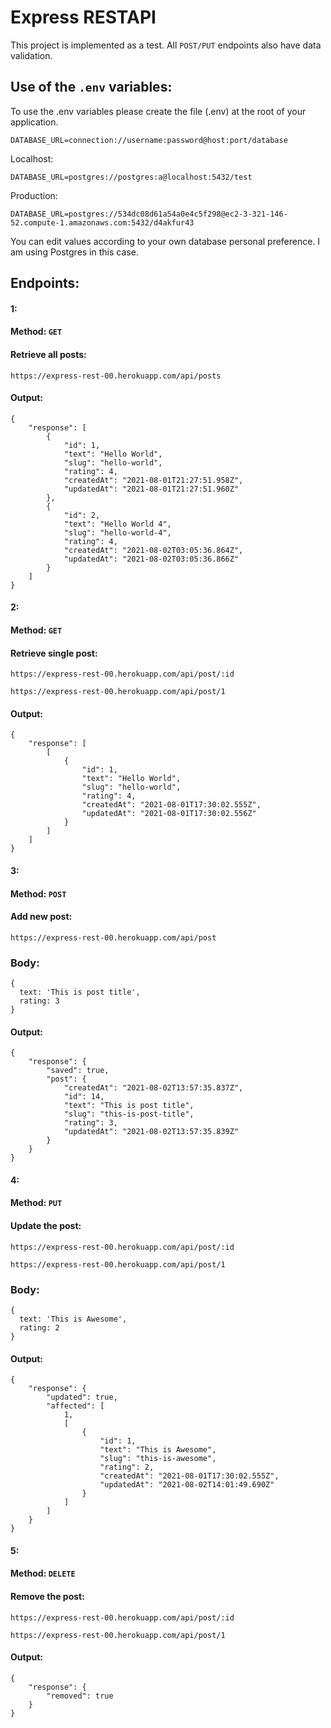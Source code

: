# Express RESTAPI

This project is implemented as a test. All `POST/PUT` endpoints also have data validation.

## Use of the `.env` variables:

To use the .env variables please create the file (.env) at the root of your application.
```  
DATABASE_URL=connection://username:password@host:port/database
```

Localhost:
```  
DATABASE_URL=postgres://postgres:a@localhost:5432/test
```

Production:
```  
DATABASE_URL=postgres://534dc08d61a54a0e4c5f298@ec2-3-321-146-52.compute-1.amazonaws.com:5432/d4akfur43
```

You can edit values according to your own database personal preference. I am using Postgres in this case.

## Endpoints:

#### 1:
#### Method: `GET`
#### Retrieve all posts:
`https://express-rest-00.herokuapp.com/api/posts`

#### Output:
```
{
    "response": [
        {
            "id": 1,
            "text": "Hello World",
            "slug": "hello-world",
            "rating": 4,
            "createdAt": "2021-08-01T21:27:51.958Z",
            "updatedAt": "2021-08-01T21:27:51.960Z"
        },
        {
            "id": 2,
            "text": "Hello World 4",
            "slug": "hello-world-4",
            "rating": 4,
            "createdAt": "2021-08-02T03:05:36.864Z",
            "updatedAt": "2021-08-02T03:05:36.866Z"
        }
    ]
}
```
#### 2:
#### Method: `GET`
#### Retrieve single post:
`https://express-rest-00.herokuapp.com/api/post/:id`

`https://express-rest-00.herokuapp.com/api/post/1`

#### Output:
```
{
    "response": [
        [
            {
                "id": 1,
                "text": "Hello World",
                "slug": "hello-world",
                "rating": 4,
                "createdAt": "2021-08-01T17:30:02.555Z",
                "updatedAt": "2021-08-01T17:30:02.556Z"
            }
        ]
    ]
}
```
#### 3:
#### Method: `POST`
#### Add new post:
`https://express-rest-00.herokuapp.com/api/post`

### Body:

```
{  
  text: 'This is post title',  
  rating: 3  
}
```

#### Output:
```
{
    "response": {
        "saved": true,
        "post": {
            "createdAt": "2021-08-02T13:57:35.837Z",
            "id": 14,
            "text": "This is post title",
            "slug": "this-is-post-title",
            "rating": 3,
            "updatedAt": "2021-08-02T13:57:35.839Z"
        }
    }
}
```

#### 4:
#### Method: `PUT`
#### Update the post:
`https://express-rest-00.herokuapp.com/api/post/:id`

`https://express-rest-00.herokuapp.com/api/post/1`

### Body:

```
{  
  text: 'This is Awesome',  
  rating: 2  
}
```

#### Output:
```
{
    "response": {
        "updated": true,
        "affected": [
            1,
            [
                {
                    "id": 1,
                    "text": "This is Awesome",
                    "slug": "this-is-awesome",
                    "rating": 2,
                    "createdAt": "2021-08-01T17:30:02.555Z",
                    "updatedAt": "2021-08-02T14:01:49.690Z"
                }
            ]
        ]
    }
}
```

#### 5:
#### Method: `DELETE`
#### Remove the post:
`https://express-rest-00.herokuapp.com/api/post/:id`

`https://express-rest-00.herokuapp.com/api/post/1`

#### Output:
```
{
    "response": {
        "removed": true
    }
}
```

